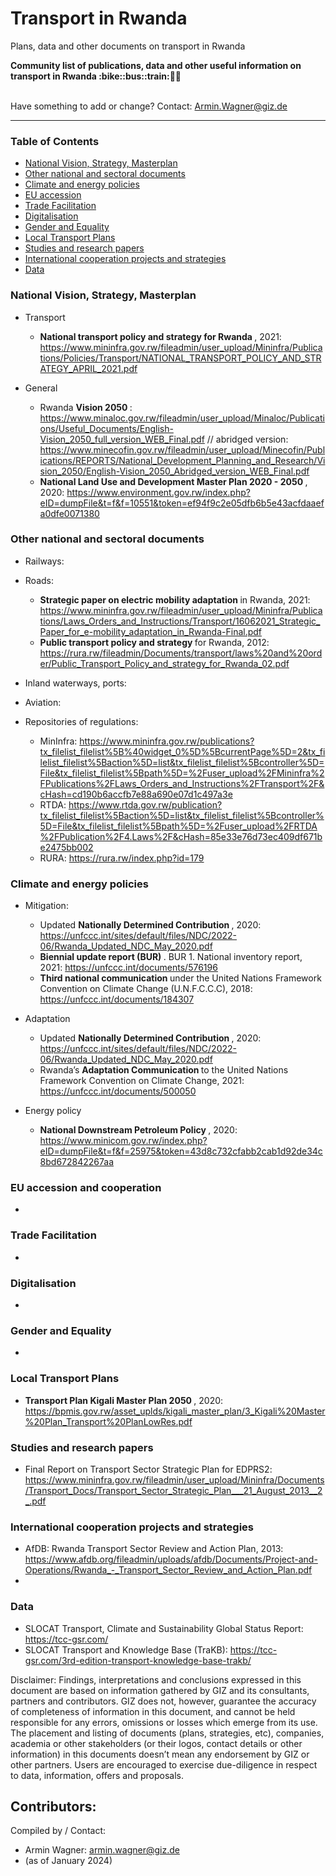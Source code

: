 # Transport in Rwanda
Plans, data and other documents on transport in Rwanda

<b> 
Community list of publications, data and other useful information on transport in Rwanda :bike::bus::train:🌳🚊
</b><br><br>

Have something to add or change? Contact: Armin.Wagner@giz.de

------------------------------

### Table of Contents

- [National Vision, Strategy, Masterplan](#National-Vision-Strategy-Masterplan)
- [Other national and sectoral documents](#other-national-sectoral-documents) 
- [Climate and energy policies](#climate-energy-policies) 
- [EU accession](#eu-accession)
- [Trade Facilitation](#trade-facilitation)  
- [Digitalisation](#digitalisation)
- [Gender and Equality](#gender)
- [Local Transport Plans](#local-transport-plans) 
- [Studies and research papers](#studies-research) 
- [International cooperation projects and strategies](#International-cooperation) 
- [Data](#data) 

  
### National Vision, Strategy, Masterplan <a name="national-vision-strategy-masterplan"></a> 

- Transport
  - <b> National transport policy and strategy for Rwanda </b>, 2021: https://www.mininfra.gov.rw/fileadmin/user_upload/Mininfra/Publications/Policies/Transport/NATIONAL_TRANSPORT_POLICY_AND_STRATEGY_APRIL_2021.pdf
  
- General
  - Rwanda <b> Vision 2050 </b>: https://www.minaloc.gov.rw/fileadmin/user_upload/Minaloc/Publications/Useful_Documents/English-Vision_2050_full_version_WEB_Final.pdf // abridged version: https://www.minecofin.gov.rw/fileadmin/user_upload/Minecofin/Publications/REPORTS/National_Development_Planning_and_Research/Vision_2050/English-Vision_2050_Abridged_version_WEB_Final.pdf
  - <b> National Land Use and Development Master Plan 2020 - 2050 </b>, 2020: https://www.environment.gov.rw/index.php?eID=dumpFile&t=f&f=10551&token=ef94f9c2e05dfb6b5e43acfdaaefa0dfe0071380

### Other national and sectoral documents <a name="other-national-sectoral-documents"></a> 

- Railways:
 
- Roads:
  - <b> Strategic paper on electric mobility adaptation </b> in Rwanda, 2021: https://www.mininfra.gov.rw/fileadmin/user_upload/Mininfra/Publications/Laws_Orders_and_Instructions/Transport/16062021_Strategic_Paper_for_e-mobility_adaptation_in_Rwanda-Final.pdf
  - <b> Public transport policy and strategy </b> for Rwanda, 2012: https://rura.rw/fileadmin/Documents/transport/laws%20and%20order/Public_Transport_Policy_and_strategy_for_Rwanda_02.pdf
    
- Inland waterways, ports:
  
- Aviation:

- Repositories of regulations:
  - MinInfra: https://www.mininfra.gov.rw/publications?tx_filelist_filelist%5B%40widget_0%5D%5BcurrentPage%5D=2&tx_filelist_filelist%5Baction%5D=list&tx_filelist_filelist%5Bcontroller%5D=File&tx_filelist_filelist%5Bpath%5D=%2Fuser_upload%2FMininfra%2FPublications%2FLaws_Orders_and_Instructions%2FTransport%2F&cHash=cd190b6accfb7e88a690e07d1c497a3e
  - RTDA: https://www.rtda.gov.rw/publication?tx_filelist_filelist%5Baction%5D=list&tx_filelist_filelist%5Bcontroller%5D=File&tx_filelist_filelist%5Bpath%5D=%2Fuser_upload%2FRTDA%2FPublication%2F4.Laws%2F&cHash=85e33e76d73ec409df671be2475bb002
  - RURA: https://rura.rw/index.php?id=179

### Climate and energy policies <a name="climate-energy-policies"></a> 

- Mitigation:
  - Updated <b> Nationally Determined Contribution </b>, 2020: https://unfccc.int/sites/default/files/NDC/2022-06/Rwanda_Updated_NDC_May_2020.pdf
  - <b> Biennial update report (BUR) </b>. BUR 1. National inventory report, 2021: https://unfccc.int/documents/576196
  - <b> Third national communication </b> under the United Nations Framework Convention on Climate Change (U.N.F.C.C.C), 2018: https://unfccc.int/documents/184307
        
- Adaptation
   - Updated <b> Nationally Determined Contribution </b>, 2020: https://unfccc.int/sites/default/files/NDC/2022-06/Rwanda_Updated_NDC_May_2020.pdf
   - Rwanda’s <b> Adaptation Communication </b> to the United Nations Framework Convention on Climate Change, 2021: https://unfccc.int/documents/500050
     
- Energy policy 
  - <b> National Downstream Petroleum Policy </b>, 2020: https://www.minicom.gov.rw/index.php?eID=dumpFile&t=f&f=25975&token=43d8c732cfabb2cab1d92de34c8bd672842267aa    


### EU accession and cooperation <a name="eu-accession"></a> 

- 

### Trade Facilitation <a name="trade-facilitation"></a> 

-

### Digitalisation <a name="digitalisation"></a>

-

### Gender and Equality <a name="gender"></a>

-

### Local Transport Plans <a name="local-transport-plans"></a>  

- <b> Transport Plan Kigali Master Plan 2050 </b>, 2020: https://bpmis.gov.rw/asset_uplds/kigali_master_plan/3_Kigali%20Master%20Plan_Transport%20PlanLowRes.pdf

### Studies and research papers <a name="studies-research"></a> 

- Final Report on Transport Sector Strategic Plan for EDPRS2: https://www.mininfra.gov.rw/fileadmin/user_upload/Mininfra/Documents/Transport_Docs/Transport_Sector_Strategic_Plan___21_August_2013__2_.pdf

### International cooperation projects and strategies <a name="international-cooperation"></a> 

- AfDB: Rwanda Transport Sector Review and Action Plan, 2013: https://www.afdb.org/fileadmin/uploads/afdb/Documents/Project-and-Operations/Rwanda_-_Transport_Sector_Review_and_Action_Plan.pdf
- 

### Data <a name="data"></a>

- SLOCAT Transport, Climate and Sustainability Global Status Report: https://tcc-gsr.com/ 
- SLOCAT Transport and Knowledge Base (TraKB):  https://tcc-gsr.com/3rd-edition-transport-knowledge-base-trakb/ 




Disclaimer: Findings, interpretations and conclusions expressed in this document are based on information gathered by GIZ and its consultants, partners and contributors. GIZ does not, however, guarantee the accuracy of completeness of information in this document, and cannot be held responsible for any errors, omissions or losses which emerge from its use. The placement and listing of documents (plans, strategies, etc), companies, academia or other stakeholders (or their logos, contact details or other information) in this documents doesn’t mean any endorsement by GIZ or other partners. Users are encouraged to exercise due-diligence in respect to data, information, offers and proposals.


Contributors:
-

Compiled by / Contact:
- Armin Wagner: armin.wagner@giz.de
- (as of January 2024)
